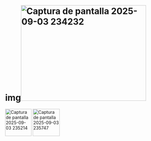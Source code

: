# img<img width="404" height="309" alt="Captura de pantalla 2025-09-03 234232" src="https://github.com/user-attachments/assets/8f861d44-870d-4eb6-9edd-0319fa80149a" />
<img width="85" height="88" alt="Captura de pantalla 2025-09-03 235214" src="https://github.com/user-attachments/assets/e1291266-42a6-48b7-8579-c76ed3f8bf19" />

<img width="87" height="88" alt="Captura de pantalla 2025-09-03 235747" src="https://github.com/user-attachments/assets/4d0646cb-22fc-4fb4-a2d5-38337deaf16a" />
